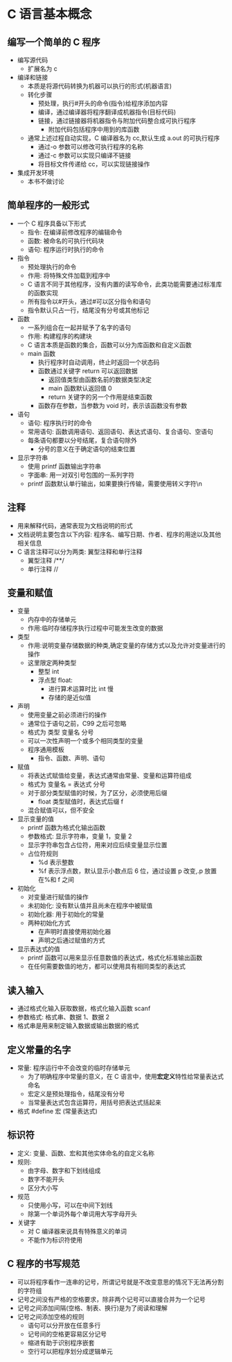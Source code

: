 # C 语言基本概念

## 编写一个简单的 C 程序

- 编写源代码
  - 扩展名为 c
- 编译和链接
  - 本质是将源代码转换为机器可以执行的形式(机器语言)
  - 转化步骤
    - 预处理，执行#开头的命令(指令)给程序添加内容
    - 编译，通过编译器将程序翻译成机器指令(目标代码)
    - 链接，通过链接器将机器指令与附加代码整合成可执行程序
      - 附加代码包括程序中用到的库函数
  - 通常上述过程自动实现，C 编译器名为 cc,默认生成 a.out 的可执行程序
    - 通过-o 参数可以修改可执行程序的名称
    - 通过-c 参数可以实现只编译不链接
    - 将目标文件传递给 cc，可以实现链接操作
- 集成开发环境
  - 本书不做讨论

## 简单程序的一般形式

- 一个 C 程序具备以下形式
  - 指令: 在编译前修改程序的编辑命令
  - 函数: 被命名的可执行代码块
  - 语句: 程序运行时执行的命令
- 指令
  - 预处理执行的命令
  - 作用: 将特殊文件加载到程序中
  - C 语言不同于其他程序，没有内置的读写命令，此类功能需要通过标准库的函数实现
  - 所有指令以#开头，通过#可以区分指令和语句
  - 指令默认只占一行，结尾没有分号或其他标记
- 函数
  - 一系列组合在一起并赋予了名字的语句
  - 作用: 构建程序的构建块
  - C 语言本质是函数的集合，函数可以分为库函数和自定义函数
  - main 函数
    - 执行程序时自动调用，终止时返回一个状态码
    - 函数通过关键字 return 可以返回数据
      - 返回值类型由函数名前的数据类型决定
      - main 函数默认返回值 0
      - return 关键字的另一个作用是结束函数
    - 函数存在参数，当参数为 void 时，表示该函数没有参数
- 语句
  - 语句: 程序执行时的命令
  - 常用语句: 函数调用语句、返回语句、表达式语句、复合语句、空语句
  - 每条语句都要以分号结尾，复合语句除外
    - 分号的意义在于确定语句的结束位置
- 显示字符串
  - 使用 printf 函数输出字符串
  - 字面串: 用一对双引号包围的一系列字符
  - printf 函数默认单行输出，如果要换行传输，需要使用转义字符\n

## 注释

- 用来解释代码，通常表现为文档说明的形式
- 文档说明主要包含以下内容: 程序名、编写日期、作者、程序的用途以及其他相关信息
- C 语言注释可以分为两类: 翼型注释和单行注释
  - 翼型注释 /\*\*/
  - 单行注释 //

## 变量和赋值

- 变量
  - 内存中的存储单元
  - 作用:临时存储程序执行过程中可能发生改变的数据
- 类型
  - 作用:说明变量存储数据的种类,确定变量的存储方式以及允许对变量进行的操作
  - 这里限定两种类型
    - 整型 int
    - 浮点型 float:
      - 进行算术运算时比 int 慢
      - 存储的是近似值
- 声明
  - 使用变量之前必须进行的操作
  - 通常位于语句之前，C99 之后可忽略
  - 格式为 类型 变量名 分号
  - 可以一次性声明一个或多个相同类型的变量
  - 程序通用模板
    - 指令、函数、声明、语句
- 赋值
  - 将表达式赋值给变量，表达式通常由常量、变量和运算符组成
  - 格式为 变量名 = 表达式 分号
  - 对于部分类型赋值的时候，为了区分，必须使用后缀
    - float 类型赋值时，表达式后缀 f
  - 混合赋值可以，但不安全
- 显示变量的值
  - printf 函数为格式化输出函数
  - 参数格式: 显示字符串，变量 1，变量 2
  - 显示字符串包含占位符，用来对应后续变量显示位置
  - 占位符规则
    - %d 表示整数
    - %f 表示浮点数，默认显示小数点后 6 位，通过设置 p 改变,.p 放置在%和 f 之间
- 初始化
  - 对变量进行赋值的操作
  - 未初始化: 没有默认值并且尚未在程序中被赋值
  - 初始化器: 用于初始化的常量
  - 两种初始化方式
    - 在声明时直接使用初始化器
    - 声明之后通过赋值的方式
- 显示表达式的值
  - printf 函数可以用来显示任意数值的表达式，格式化标准输出函数
  - 在任何需要数值的地方，都可以使用具有相同类型的表达式

## 读入输入

- 通过格式化输入获取数据，格式化输入函数 scanf
- 参数格式: 格式串、数据 1、数据 2
- 格式串是用来制定输入数据或输出数据的格式

## 定义常量的名字

- 常量: 程序运行中不会改变的临时存储单元
  - 为了明确程序中常量的意义，在 C 语言中，使用**宏定义**特性给常量表达式命名
  - 宏定义是预处理指令，结尾没有分号
  - 当常量表达式包含运算符，用括号把表达式括起来
- 格式 #define 宏 (常量表达式)

## 标识符

- 定义: 变量、函数、宏和其他实体命名的自定义名称
- 规则:
  - 由字母、数字和下划线组成
  - 数字不能开头
  - 区分大小写
- 规范
  - 只使用小写，可以在中间下划线
  - 除第一个单词外每个单词用大写字母开头
- 关键字
  - 对 C 编译器来说具有特殊意义的单词
  - 不能作为标识符使用

## C 程序的书写规范

- 可以将程序看作一连串的记号，所谓记号就是不改变意思的情况下无法再分割的字符组
- 记号之间没有严格的空格要求，除非两个记号可以直接合并为一个记号
- 记号之间添加间隔(空格、制表、换行)是为了阅读和理解
- 记号之间添加空格的规则
  - 语句可以分开放在任意多行
  - 记号间的空格更容易区分记号
  - 缩进有助于识别程序嵌套
  - 空行可以把程序划分成逻辑单元
